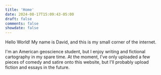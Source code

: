 ```yaml
---
title: 'Home'
date: 2024-08-17T15:09:43-05:00
draft: false
comments: false
showdate: false
---
```


Hello World! My name is David, and this is my small corner of the internet. 

I'm an American geoscience student, but I enjoy writing and fictional cartography in my spare time. At the moment, I've only uploaded a few pieces of comedy and satire onto this website, but I'll probably upload fiction and essays in the future.
